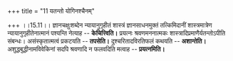 +++
title = "11 यतन्तो योगिनश्चैनम्"

+++
।।15.11।। ज्ञानचक्षुःशब्देन न्यायानुगृहीतं शास्त्रं ज्ञानसाधनमुक्तं
तत्किमिदानीं शास्त्रमात्रेण न्यायानुगृहीतेनात्मानं पश्यन्ति नेत्याह --
**केचित्त्विति।** प्रयत्नः श्रवणमननात्मकः शास्त्रादिप्रमाणैर्यतन्तोऽपीति
संबन्धः। असंस्कृतात्मत्वं प्रकटयति -- **तपसेति।** दुश्चरितादविरतिफलं
कथयति -- **अशान्तेति।** अशुद्धबुद्धीनामविवेकिनां सदपि श्रवणादि न फलवदिति
मत्वाह -- **प्रयत्नमिति।**
